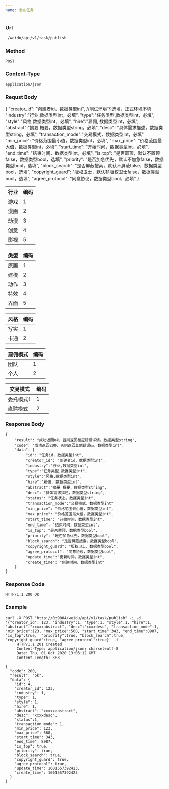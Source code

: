 ```yaml
---
name: 发布任务
---
```

    
### Url
     /weidu/api/v1/task/publish
    
### Method
    POST

### Content-Type
    application/json      

### Requst Body
{
      "creator_id": "创建者id，数据类型int", //测试环境下选填，正式环境不填
      "industry":"行业,数据类型int，必填",
      "type":"任务类型,数据类型int，必填",
      "style":"风格,数据类型int，必填",
      "hire":"雇佣, 数据类型int，必填",
      "abstract":"摘要 概要，数据类型string，必填",
      "desc": "具体需求描述，数据类型string，必填",
      "transaction_mode":"交易模式，数据类型int，必填"
      "min_price": "价格范围最小值，数据类型int，必填",
      "max_price": "价格范围最大值，数据类型int，必填",
      "start_time": "开始时间，数据类型int，必填",
      "end_time": "结束时间，数据类型int，必填",
      "is_top": "是否置顶，默认不置顶false，数据类型bool，选填",
      "priority": "是否加急优先，默认不加急false，数据类型bool，选填",
      "block_search": "是否屏蔽搜索，默认不屏蔽false，数据类型bool，选填",
      "copyright_guard": "版权卫士，默认非版权卫士false，数据类型bool，选填",
      "agree_protocol": "同意协议，数据类型bool，必填"
 }



| 行业 | 编码 |
|---|---|
|   游戏|     1 |
|   漫画|      2 |
|   动漫|      3 |
|   创意 |     4   |
|   影视 |     5   |

| 类型 | 编码 |
|---|---|
|   原画|     1 |
|   建模|      2 |
|   动作|      3 |
|   特效 |     4   |
|   界面 |     5   |


| 风格 | 编码 |
|---|---|
|   写实|     1 |
|   卡通|      2 |

| 雇佣模式 | 编码 |
|---|---|
|   团队|     1 |
|   个人|      2 |


| 交易模式 | 编码 |
|---|---|
|   委托模式1|     1 |
|   直聘模式|      2 |


### Response Body
    {
        "result": "成功返回ok，否则返回相应错误详情，数据类型string",
        "code": "成功返回200，否则返回其他错误码，数据类型int",
        "data": {
             "id": "任务id，数据类型int",
             "creator_id": "创建者id，数据类型int",
             "industry":"行业,数据类型int",
             "type":"任务类型,数据类型int",
             "style":"风格,数据类型int",
             "hire":"雇佣, 数据类型int",
             "abstract":"摘要 概要，数据类型string",
             "desc": "具体需求描述，数据类型string",
             "status": "任务状态，数据类型int",
             "transaction_mode":"交易模式，数据类型int"
             "min_price": "价格范围最小值，数据类型int",
             "max_price": "价格范围最大值，数据类型int",
             "start_time": "开始时间，数据类型int",
             "end_time": "结束时间，数据类型int",
             "is_top": "是否置顶，数据类型bool",
             "priority": "是否加急优先，数据类型bool",
             "block_search": "是否屏蔽搜索，数据类型bool",
             "copyright_guard": "版权卫士，数据类型bool",
             "agree_protocol": "同意协议，数据类型bool",
             "update_time":"更新时间，数据类型int",
             "create_time": "创建时间，数据类型int"
        } 
    }

### Response Code
    HTTP/1.1 200 OK

### Example

    curl -X POST "http://0:9004/weidu/api/v1/task/publish" -i -d '{"creator_id": 123, "industry":1, "type":1, "style":1, "hire":1, "abstract":"xxxxxabstract", "desc":"xxxxdesc", "transaction_mode":1, "min_price":123, "max_price":568, "start_time":343, "end_time":8987, "is_top":true,  "priority":true, "block_search":true, "copyright_guard":true, "agree_protocol":true}' -i
         HTTP/1.1 201 Created
         Content-Type: application/json; charset=utf-8
         Date: Thu, 01 Oct 2020 13:03:12 GMT
         Content-Length: 383

    {
      "code": 200,
      "result": "ok",
      "data": {
        "id": 4,
        "creator_id": 123,
        "industry": 1,
        "type": 1,
        "style": 1,
        "hire": 1,
        "abstract": "xxxxxabstract",
        "desc": "xxxxdesc",
        "status":1,
        "transaction_mode": 1,
        "min_price": 123,
        "max_price": 568,
        "start_time": 343,
        "end_time": 8987,
        "is_top": true,
        "priority": true,
        "block_search": true,
        "copyright_guard": true,
        "agree_protocol": true,
        "update_time": 1601557392423,
        "create_time": 1601557392423
      }
    }
